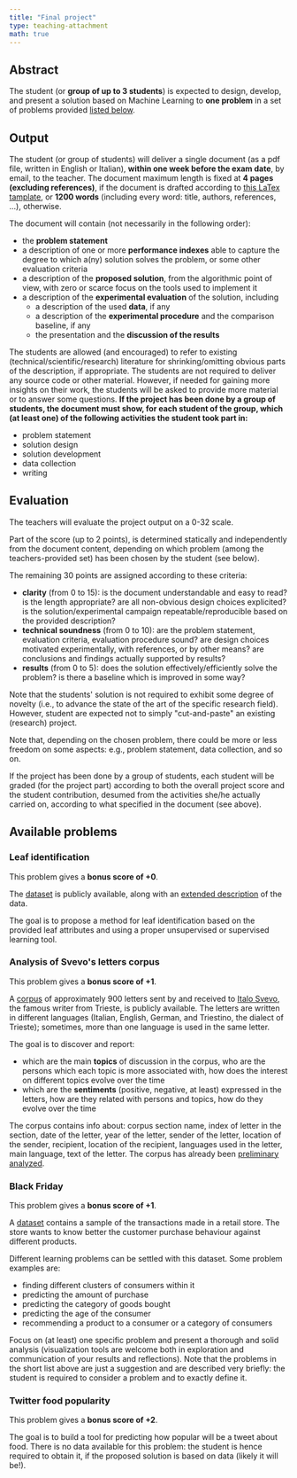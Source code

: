 ```yaml
---
title: "Final project"
type: teaching-attachment
math: true
---
```


## Abstract
The student (or **group of up to 3 students**) is expected to design, develop, and present a solution based on Machine Learning to **one problem** in a set of problems provided [listed below](#available-problems).

## Output
The student (or group of students) will deliver a single document (as a pdf file, written in English or Italian), **within one week before the exam date**, by email, to the teacher.
The document maximum length is fixed at **4 pages (excluding references)**, if the document is drafted according to [this LaTex tamplate](https://www.overleaf.com/read/skmvqytwpncp), or **1200 words** (including every word: title, authors, references, ...), otherwise.

The document will contain (not necessarily in the following order):
- the **problem statement**
- a description of one or more **performance indexes** able to capture the degree to which a(ny) solution solves the problem, or some other evaluation criteria
- a description of the **proposed solution**, from the algorithmic point of view, with zero or scarce focus on the tools used to implement it
- a description of the **experimental evaluation** of the solution, including
  - a description of the used **data**, if any
  - a description of the **experimental procedure** and the comparison baseline, if any
  - the presentation and the **discussion of the results**

The students are allowed (and encouraged) to refer to existing (technical/scientific/research) literature for shrinking/omitting obvious parts of the description, if appropriate.
The students are not required to deliver any source code or other material. However, if needed for gaining more insights on their work, the students will be asked to provide more material or to answer some questions.
**If the project has been done by a group of students, the document must show, for each student of the group, which (at least one) of the following activities the student took part in:**
- problem statement
- solution design
- solution development
- data collection
- writing

## Evaluation
The teachers will evaluate the project output on a 0-32 scale.

Part of the score (up to 2 points), is determined statically and independently from the document content, depending on which problem (among the teachers-provided set) has been chosen by the student (see below).

The remaining 30 points are assigned according to these criteria:
- **clarity** (from 0 to 15): is the document understandable and easy to read? is the length appropriate?
are all non-obvious design choices explicited?
is the solution/experimental campaign repeatable/reproducible based on the provided description?
- **technical soundness** (from 0 to 10): are the problem statement, evaluation criteria, evaluation procedure sound?
are design choices motivated experimentally, with references, or by other means?
are conclusions and findings actually supported by results?
- **results** (from 0 to 5): does the solution effectively/efficiently solve the problem?
is there a baseline which is improved in some way?

Note that the students' solution is not required to exhibit some degree of novelty (i.e., to advance the state of the art of the specific research field).
However, student are expected not to simply "cut-and-paste" an existing (research) project.

Note that, depending on the chosen problem, there could be more or less freedom on some aspects: e.g., problem statement, data collection, and so on.

If the project has been done by a group of students, each student will be graded (for the project part) according to both the overall project score and the student contribution, desumed from the activities she/he actually carried on, according to what specified in the document (see above).

## Available problems

### Leaf identification
This problem gives a **bonus score of +0**.

The [dataset](https://archive.ics.uci.edu/ml/machine-learning-databases/00288/) is publicly available, along with an [extended description](https://drive.google.com/open?id=17780rojEALRtI5ivDnYSNjc3AUDzPDGJ) of the data.

The goal is to propose a method for leaf identification based on the provided leaf attributes and using a proper unsupervised or supervised learning tool.

### Analysis of Svevo's letters corpus
This problem gives a **bonus score of +1**.

A [corpus](https://drive.google.com/drive/folders/102H1tr8ZXpcphjTll0Qn06zLFU4EIy65?usp=sharing) of approximately 900 letters sent by and received to [Italo Svevo](https://en.wikipedia.org/wiki/Italo_Svevo), the famous writer from Trieste, is publicly available.
The letters are written in different languages (Italian, English, German, and Triestino, the dialect of Trieste); sometimes, more than one language is used in the same letter.

The goal is to discover and report:
- which are the main **topics** of discussion in the corpus, who are the persons which each topic is more associated with, how does the interest on different topics evolve over the time
- which are the **sentiments** (positive, negative, at least) expressed in the letters, how are they related with persons and topics, how do they evolve over the time

The corpus contains info about: corpus section name, index of letter in the section, date of the letter, year of the letter, sender of the letter, location of the sender, recipient, location of the recipient, languages used in the letter, main language, text of the letter.
The corpus has already been [preliminary analyzed](http://www.museosveviano.it/ar/progetto/archivio-digitale/).

### Black Friday
This problem gives a **bonus score of +1**.

A [dataset](https://drive.google.com/drive/folders/19h0E0n_f_FXgVOg_b3I03qpkS_t_jpnc?usp=sharing) contains a sample of the transactions made in a retail store.
The store wants to know better the customer purchase behaviour against different products.

Different learning problems can be settled with this dataset.
Some problem examples are:
- finding different clusters of consumers within it
- predicting the amount of purchase
- predicting the category of goods bought
- predicting the age of the consumer
- recommending a product to a consumer or a category of consumers

Focus on (at least) one specific problem and present a thorough and solid analysis (visualization tools are welcome both in exploration and communication of your results and reflections).
Note that the problems in the short list above are just a suggestion and are described very briefly: the student is required to consider a problem and to exactly define it.

### Twitter food popularity
This problem gives a **bonus score of +2**.

The goal is to build a tool for predicting how popular will be a tweet about food.
There is no data available for this problem: the student is hence required to obtain it, if the proposed solution is based on data (likely it will be!).
